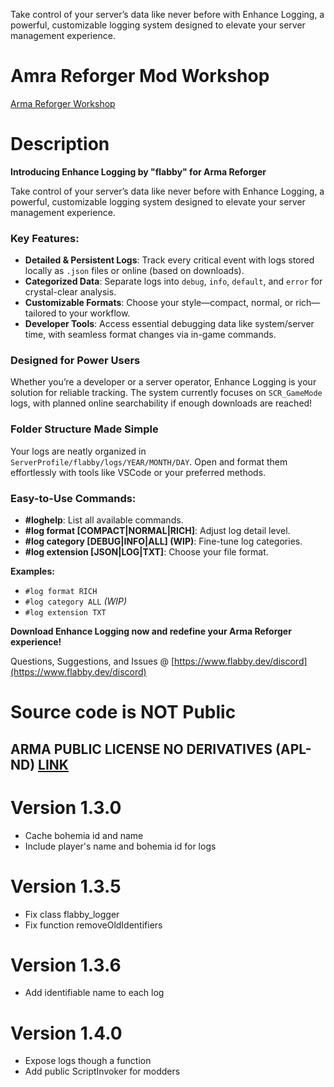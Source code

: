 Take control of your server’s data like never before with Enhance Logging, a powerful, customizable logging system designed to elevate your server management experience.

# Amra Reforger Mod Workshop
[Arma Reforger Workshop](https://reforger.armaplatform.com/workshop/6316335D6A19E51C)

# Description
**Introducing Enhance Logging by "flabby" for Arma Reforger**  

Take control of your server’s data like never before with Enhance Logging, a powerful, customizable logging system designed to elevate your server management experience.  

### **Key Features:**  
- **Detailed & Persistent Logs**: Track every critical event with logs stored locally as `.json` files or online (based on downloads).  
- **Categorized Data**: Separate logs into `debug`, `info`, `default`, and `error` for crystal-clear analysis.  
- **Customizable Formats**: Choose your style—compact, normal, or rich—tailored to your workflow.  
- **Developer Tools**: Access essential debugging data like system/server time, with seamless format changes via in-game commands.  

### **Designed for Power Users**  
Whether you’re a developer or a server operator, Enhance Logging is your solution for reliable tracking. The system currently focuses on `SCR_GameMode` logs, with planned online searchability if enough downloads are reached!  

### **Folder Structure Made Simple**  
Your logs are neatly organized in `ServerProfile/flabby/logs/YEAR/MONTH/DAY`. Open and format them effortlessly with tools like VSCode or your preferred methods.  

### **Easy-to-Use Commands:**  
- **#loghelp**: List all available commands.  
- **#log format [COMPACT|NORMAL|RICH]**: Adjust log detail level.  
- **#log category [DEBUG|INFO|ALL] (WIP)**: Fine-tune log categories.  
- **#log extension [JSON|LOG|TXT]**: Choose your file format.  

**Examples:**  
- `#log format RICH`  
- `#log category ALL` *(WIP)*  
- `#log extension TXT`  

**Download Enhance Logging now and redefine your Arma Reforger experience!**

Questions, Suggestions, and Issues @ [https://www.flabby.dev/discord](https://www.flabby.dev/discord)

# Source code is NOT Public

## ARMA PUBLIC LICENSE NO DERIVATIVES (APL-ND) [LINK](https://www.bohemia.net/community/licenses/arma-public-license-nd)


# Version 1.3.0
- Cache bohemia id and name
- Include player's name and bohemia id for logs

# Version 1.3.5
- Fix class flabby_logger
- Fix function removeOldIdentifiers

# Version 1.3.6
- Add identifiable name to each log

# Version 1.4.0
- Expose logs though a function
- Add public ScriptInvoker for modders